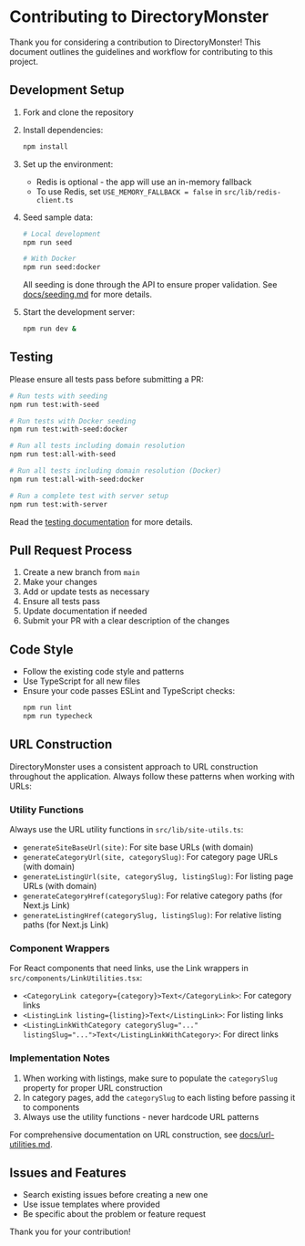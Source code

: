 # Contributing to DirectoryMonster

Thank you for considering a contribution to DirectoryMonster! This document outlines the guidelines and workflow for contributing to this project.

## Development Setup

1. Fork and clone the repository
2. Install dependencies:
   ```bash
   npm install
   ```
3. Set up the environment:
   - Redis is optional - the app will use an in-memory fallback
   - To use Redis, set `USE_MEMORY_FALLBACK = false` in `src/lib/redis-client.ts`

4. Seed sample data:
   ```bash
   # Local development
   npm run seed
   
   # With Docker
   npm run seed:docker
   ```
   
   All seeding is done through the API to ensure proper validation. See [docs/seeding.md](docs/seeding.md) for more details.

5. Start the development server:
   ```bash
   npm run dev &
   ```

## Testing

Please ensure all tests pass before submitting a PR:

```bash
# Run tests with seeding
npm run test:with-seed

# Run tests with Docker seeding
npm run test:with-seed:docker

# Run all tests including domain resolution
npm run test:all-with-seed

# Run all tests including domain resolution (Docker)
npm run test:all-with-seed:docker

# Run a complete test with server setup
npm run test:with-server
```

Read the [testing documentation](./CLAUDE.md) for more details.

## Pull Request Process

1. Create a new branch from `main`
2. Make your changes
3. Add or update tests as necessary
4. Ensure all tests pass
5. Update documentation if needed
6. Submit your PR with a clear description of the changes

## Code Style

- Follow the existing code style and patterns
- Use TypeScript for all new files
- Ensure your code passes ESLint and TypeScript checks:
  ```bash
  npm run lint
  npm run typecheck
  ```

## URL Construction

DirectoryMonster uses a consistent approach to URL construction throughout the application. Always follow these patterns when working with URLs:

### Utility Functions

Always use the URL utility functions in `src/lib/site-utils.ts`:

- `generateSiteBaseUrl(site)`: For site base URLs (with domain)
- `generateCategoryUrl(site, categorySlug)`: For category page URLs (with domain)
- `generateListingUrl(site, categorySlug, listingSlug)`: For listing page URLs (with domain)
- `generateCategoryHref(categorySlug)`: For relative category paths (for Next.js Link)
- `generateListingHref(categorySlug, listingSlug)`: For relative listing paths (for Next.js Link)

### Component Wrappers

For React components that need links, use the Link wrappers in `src/components/LinkUtilities.tsx`:

- `<CategoryLink category={category}>Text</CategoryLink>`: For category links
- `<ListingLink listing={listing}>Text</ListingLink>`: For listing links
- `<ListingLinkWithCategory categorySlug="..." listingSlug="...">Text</ListingLinkWithCategory>`: For direct links

### Implementation Notes

1. When working with listings, make sure to populate the `categorySlug` property for proper URL construction
2. In category pages, add the `categorySlug` to each listing before passing it to components
3. Always use the utility functions - never hardcode URL patterns

For comprehensive documentation on URL construction, see [docs/url-utilities.md](docs/url-utilities.md).

## Issues and Features

- Search existing issues before creating a new one
- Use issue templates where provided
- Be specific about the problem or feature request

Thank you for your contribution!